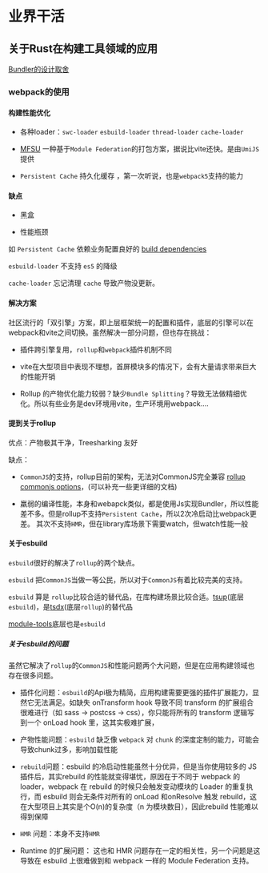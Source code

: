 # 业界干活

## 关于Rust在构建工具领域的应用

[Bundler的设计取舍](https://github.com/orgs/web-infra-dev/discussions/4)

### webpack的使用

#### 构建性能优化

- 各种loader：`swc-loader` `esbuild-loader` `thread-loader` `cache-loader`

- [MFSU](https://umijs.org/docs/guides/mfsu) 一种基于`Module Federation`的打包方案，据说比vite还快。是由`UmiJS`提供

- `Persistent Cache` 持久化缓存 ，第一次听说，也是`webpack5`支持的能力

#### 缺点

- 黑盒

- 性能瓶颈 

如 `Persistent Cache` 依赖业务配置良好的 [build dependencies](https://webpack.js.org/configuration/cache/#cachebuilddependencies)

`esbuild-loader` 不支持 `es5` 的降级

`cache-loader` 忘记清理 `cache` 导致产物没更新。

#### 解决方案

社区流行的「双引擎」方案，即上层框架统一的配置和插件，底层的引擎可以在webpack和vite之间切换。虽然解决一部分问题，但也存在挑战：

- 插件跨引擎复用，`rollup`和`webpack`插件机制不同

- vite在大型项目中表现不理想，首屏模块多的情况下，会有大量请求带来巨大的性能开销

- Rollup 的产物优化能力较弱？缺少`Bundle Splitting`？导致无法做精细优化。所以有些业务是dev环境用vite，生产环境用webpack....

#### 提到关于rollup

优点：产物极其干净，Treesharking 友好

缺点：

- `CommonJS`的支持，rollup目前的架构，无法对CommonJS完全兼容 [rollup commonjs options](https://github.com/rollup/plugins/tree/master/packages/commonjs#options)，(可以补充一些更详细的文档)

- 羸弱的编译性能，本身和webapck类似，都是使用Js实现Bundler，所以性能差不多。但是rollup不支持`Persistent Cache`，所以2次冷启动比webpack更差。
其次不支持`HMR`，但在library库场景下需要watch，但watch性能一般

#### 关于esbuild

`esbuild`很好的解决了`rollup`的两个缺点。

`esbuild` 把`CommonJS`当做一等公民，所以对于`CommonJS`有着比较完美的支持。

`esbuild` 算是 `rollup`比较合适的替代品，在库构建场景比较合适。[tsup](https://github.com/egoist/tsup)(底层`esbuild`)，是[tsdx](https://github.com/jaredpalmer/tsdx)(底层`rollup`)的替代品

[module-tools](https://modernjs.dev/module-tools/)底层也是`esbuild`

##### 关于esbuild的问题

虽然它解决了`rollup`的`CommonJS`和性能问题两个大问题，但是在应用构建领域也存在很多问题。

- 插件化问题：`esbuild`的Api极为精简，应用构建需要更强的插件扩展能力，显然它无法满足。如缺失 onTransform hook 导致不同 transform 的扩展组合很难进行（如 sass -> postcss -> css），你只能将所有的 transform 逻辑写到一个 onLoad hook 里，这其实极难扩展，

- 产物性能问题：`esbuild` 缺乏像 `webpack` 对 `chunk` 的深度定制的能力，可能会导致chunk过多，影响加载性能

- `rebuild`问题：esbuild 的冷启动性能虽然十分优异，但是当你使用较多的 JS 插件后，其实rebuild 的性能就变得堪忧，原因在于不同于 webpack 的 loader，webpack 在 rebuild 的时候只会触发变动模块的 Loader 的重复执行，而 esbuild 则会无条件对所有的 onLoad 和onResolve 触发 rebuild，这在大型项目上其实是个O(n)的复杂度（n 为模块数目），因此rebuild 性能难以得到保障

- `HMR` 问题：本身不支持`HMR`

- Runtime 的扩展问题： 这也和 HMR 问题存在一定的相关性，另一个问题是这导致在 esbuild 上很难做到和 webpack 一样的 Module Federation 支持。